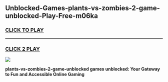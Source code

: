 
## Unblocked-Games-plants-vs-zombies-2-game-unblocked-Play-Free-m06ka
<h3>
<a href="https://premium76.site?title=plants-vs-zombies-2-game-unblocked&ref=18A1">CLICK TO PLAY</a></h3>
<hr>

<h3>
<a href="https://premium76.site?title=plants-vs-zombies-2-game-unblocked&ref=18A1">CLICK 2 PLAY</a>
  
</h3>

<a href="https://premium76.site?title=plants-vs-zombies-2-game-unblocked&ref=18A1"><img src="https://clearcache.store/games.png"></a>


**plants-vs-zombies-2-game-unblocked games unblocked: Your Gateway to Fun and Accessible Online Gaming**
